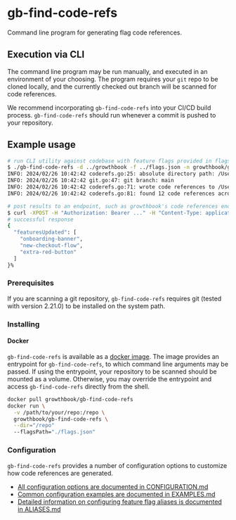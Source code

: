 # gb-find-code-refs

Command line program for generating flag code references.

## Execution via CLI

The command line program may be run manually, and executed in an environment of your choosing. The program requires your `git` repo to be cloned locally, and the currently checked out branch will be scanned for code references.

We recommend incorporating `gb-find-code-refs` into your CI/CD build process. `gb-find-code-refs` should run whenever a commit is pushed to your repository.

## Example usage

```bash
# run CLI utility against codebase with feature flags provided in flags.json, repo name set to growthbook/growthbook
$ ./gb-find-code-refs -d ../growthbook -f ../flags.json -n growthbook/growthbook
INFO: 2024/02/26 10:42:42 coderefs.go:25: absolute directory path: /Users/alice/dev/growthbook/growthbook
INFO: 2024/02/26 10:42:42 git.go:47: git branch: main
INFO: 2024/02/26 10:42:42 coderefs.go:71: wrote code references to /Users/alice/dev/gb-find-code-refs/coderefs_main.json
INFO: 2024/02/26 10:42:42 coderefs.go:81: found 12 code references across 7 flags and 6 files

# post results to an endpoint, such as growthbook's code references endpoint
$ curl -XPOST -H "Authorization: Bearer ..." -H "Content-Type: application/json" your-growthbook-host/api/v1/code-refs -d @coderefs_main.json
# successful response
{
  "featuresUpdated": [
    "onboarding-banner",
    "new-checkout-flow",
    "extra-red-button"
  ]
}%
```

### Prerequisites

If you are scanning a git repository, `gb-find-code-refs` requires git (tested with version 2.21.0) to be installed on the system path.

### Installing

#### Docker

`gb-find-code-refs` is available as a [docker image](https://hub.docker.com/repository/docker/growthbook/gb-find-code-refs/general). The image provides an entrypoint for `gb-find-code-refs`, to which command line arguments may be passed. If using the entrypoint, your repository to be scanned should be mounted as a volume. Otherwise, you may override the entrypoint and access `gb-find-code-refs` directly from the shell.

```bash
docker pull growthbook/gb-find-code-refs
docker run \
  -v /path/to/your/repo:/repo \
  growthbook/gb-find-code-refs \
  --dir="/repo"
  --flagsPath="./flags.json"
```

### Configuration

`gb-find-code-refs` provides a number of configuration options to customize how code references are generated.

-   [All configuration options are documented in CONFIGURATION.md](docs/CONFIGURATION.md)
-   [Common configuration examples are documented in EXAMPLES.md](docs/EXAMPLES.md)
-   [Detailed information on configuring feature flag aliases is documented in ALIASES.md](docs/ALIASES.md)
